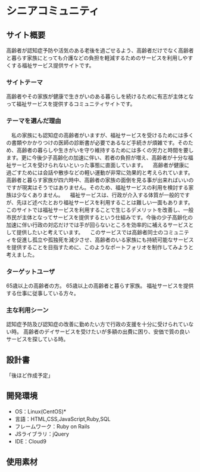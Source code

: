 # シニアコミュニティ
## サイト概要
高齢者が認知症予防や活気のある老後を過ごせるよう、高齢者だけでなく高齢者と暮らす家族にとっても介護などの負担を軽減するためのサービスを利用しやすくする福祉サービス提供サイトです。
### サイトテーマ
高齢者やその家族が健康で生きがいのある暮らしを続けるために有志が主体となって福祉サービスを提供するコミュニティサイトです。
​
### テーマを選んだ理由
　私の家族にも認知症の高齢者がいますが、福祉サービスを受けるためには多くの書類やかかりつけの医師の診断書が必要であるなど手続きが煩雑です。そのため、高齢者の暮らしや生きがいを守り維持するためには多くの労力と時間を要します。更に今後少子高齢化の加速に伴い、若者の負担が増え、高齢者が十分な福祉サービスを受けられないといった事態に直面しています。
　高齢者が健康に過ごすためには会話や散歩などの軽い運動が非常に効果的と考えられています。高齢者と暮らす家族が四六時中、高齢者の家族の面倒を見る事が出来ればいいのですが現実はそうではありません。そのため、福祉サービスの利用を検討する家族は少なくありません。
　福祉サービスは、行政が介入する体質が一般的ですが、先ほど述べたとおり福祉サービスを利用することは難しい一面もあります。このサイトでは福祉サービスを利用することで生じるデメリットを改善し、一般市民が主体となってサービスを提供するという仕組みです。今後の少子高齢化の加速に伴い行政の対応だけでは手が回らないところを効率的に補えるサービスとして提供したいと考えています。
　このサービスでは高齢者同士のコミュニティを促進し孤立や孤独死を減少させ、高齢者のいる家族にも持続可能なサービスを提供することを目指すために、このようなポートフォリオを制作してみようと考えました。
​
### ターゲットユーザ
65歳以上の高齢者の方。
65歳以上の高齢者と暮らす家族。
福祉サービスを提供する仕事に従事している方々。
​
### 主な利用シーン
認知症予防及び認知症の改善に勤めたい方で行政の支援を十分に受けられていない時。
高齢者のデイサービスを受けたいが多額の出費に困り、安価で質の良いサービスを探している時。
​
## 設計書
「後ほど作成予定」
​
## 開発環境
- OS：Linux(CentOS)*
- 言語：HTML,CSS,JavaScript,Ruby,SQL
- フレームワーク：Ruby on Rails
- JSライブラリ：jQuery
- IDE：Cloud9
​
## 使用素材
<!-- - 外部サービスの画像素材・音声素材を使用した場合は、必ずサービス名とURLを明記してください。 -->
<!-- - アプリケーションの実装に使用したgem/bootstrapのリファレンスなどの記載は不要です。 -->
<!-- - 使用しない場合は、使用素材の項目をREADMEから削除してください。 -->
<!-- - 架空の団体・題材を前提にポートフォリオを制作する場合、下記のテンプレートを当項目内に記載しましょう。 -->
<!-- 【テンプレート】 -->
<!-- 著作権を考慮し、架空のデータを扱う予定です。 -->
<!-- なお今後、実在するデータを利用する際には、事前に著作権保持者と契約を結んだ上で利用します。 -->
